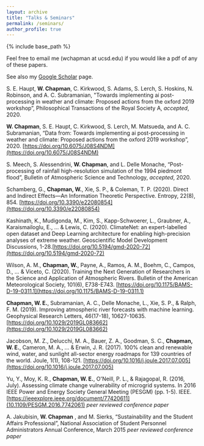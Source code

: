 ```yaml
---
layout: archive
title: "Talks & Seminars"
permalink: /seminars/
author_profile: true
---
```

<!-- 
{% if author.googlescholar %}
  You can also find my articles on <u><a href="{{author.googlescholar}}">my Google Scholar profile</a>.</u>
{% endif %}

{% include base_path %}

{% for post in site.publications reversed %}
  {% include archive-single.html %}
{% endfor %}

 -->

{% include base_path %}

Feel free to email me (wchapman at ucsd.edu) if you would like a pdf of any of these papers.

See also my [Google Scholar](https://scholar.google.com/citations?user=C1ox2CEAAAAJ&hl=en) page.

S. E. Haupt, **W. Chapman**, C. Kirkwood, S. Adams, S. Lerch, S. Hoskins, N. Robinson, and A. C. Subramanian, "Towards implementing ai post-processing in weather and climate: Proposed actions from the oxford 2019 workshop”, Philosophical Transactions of the Royal Society A, *accepted*, 2020.

**W. Chapman**, S. E. Haupt, C. Kirkwood, S. Lerch, M. Matsueda, and A. C. Subramanian, “Data from: Towards implementing ai post-processing in weather and climate: Proposed actions from the oxford 2019 workshop”, 2020. [https://doi.org/10.6075/J08S4NDM](https://doi.org/10.6075/J08S4NDM) 

S. Meech, S. Alessendrini, **W. Chapman**, and L. Delle Monache, “Post-processing of rainfall high-resolution simulation of the 1994 piedmont flood”, Bulletin of Atmospheric Science and
Technology, *accepted*, 2020.

Schamberg, G., **Chapman, W.**, Xie, S. P., & Coleman, T. P. (2020). Direct and Indirect Effects—An Information Theoretic Perspective. Entropy, 22(8), 854. [https://doi.org/10.3390/e22080854](https://doi.org/10.3390/e22080854)

Kashinath, K., Mudigonda, M., Kim, S., Kapp-Schwoerer, L., Graubner, A., Karaismailoglu, E., ... & Lewis, C. (2020). ClimateNet: an expert-labelled open dataset and Deep Learning architecture for enabling high-precision analyses of extreme weather. Geoscientific Model Development Discussions, 1-28.[https://doi.org/10.5194/gmd-2020-72](https://doi.org/10.5194/gmd-2020-72)

Wilson, A. M., **Chapman, W.**, Payne, A., Ramos, A. M., Boehm, C., Campos, D., ... & Viceto, C. (2020). Training the Next Generation of Researchers in the Science and Application of Atmospheric Rivers. Bulletin of the American Meteorological Society, 101(6), E738-E743. [https://doi.org/10.1175/BAMS-D-19-0311.1](https://doi.org/10.1175/BAMS-D-19-0311.1)

**Chapman, W. E.**, Subramanian, A. C., Delle Monache, L., Xie, S. P., & Ralph, F. M. (2019). Improving atmospheric river forecasts with machine learning. Geophysical Research Letters, 46(17-18), 10627-10635. [https://doi.org/10.1029/2019GL083662](https://doi.org/10.1029/2019GL083662)

Jacobson, M. Z., Delucchi, M. A., Bauer, Z. A., Goodman, S. C., **Chapman, W. E.**, Cameron, M. A., ... & Erwin, J. R. (2017). 100% clean and renewable wind, water, and sunlight all-sector energy roadmaps for 139 countries of the world. Joule, 1(1), 108-121. [https://doi.org/10.1016/j.joule.2017.07.005](https://doi.org/10.1016/j.joule.2017.07.005)

Yu, Y., Moy, K. R., **Chapman, W. E.**, O'Neill, P. L., & Rajagopal, R. (2016, July). Assessing climate change vulnerability of microgrid systems. In 2016 IEEE Power and Energy Society General Meeting (PESGM) (pp. 1-5). IEEE. [https://ieeexplore.ieee.org/document/77420611](10.1109/PESGM.2016.7742061) *peer reviewed conference paper*

A. Jakubisin, **W. Chapman** , and M. Sierks, “Sustainability and the Student Affairs Professional”, National Association of Student Personnel Administrators Annual Conference, March 2015 *peer reviewed conference paper*

